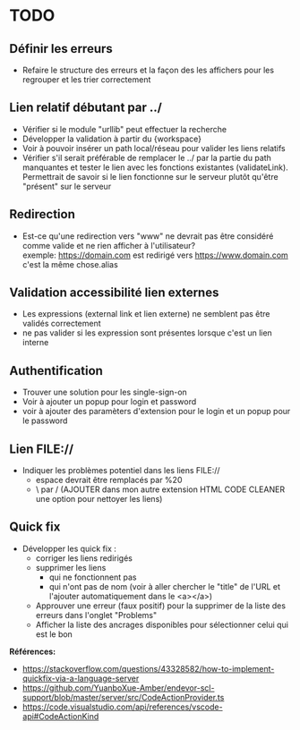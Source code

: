 # TODO

## Définir les erreurs
+ Refaire le structure des erreurs et la façon des les affichers pour les regrouper et les trier correctement

## Lien relatif débutant par ../
+ Vérifier si le module "urllib" peut effectuer la recherche
+ Développer la validation à partir du {workspace}
+ Voir à pouvoir insérer un path local/réseau pour valider les liens relatifs
+ Vérifier s'il serait préférable de remplacer le ../ par la partie du path manquantes et tester le lien avec les fonctions existantes (validateLink). Permettrait de savoir si le lien fonctionne sur le serveur plutôt qu'être "présent" sur le serveur


## Redirection
+ Est-ce qu'une redirection vers "www" ne devrait pas être considéré comme valide et ne rien afficher à l'utilisateur?<br />
exemple: https://domain.com est redirigé vers https://www.domain.com c'est la même chose.alias


## Validation accessibilité lien externes
+ Les expressions (external link et lien externe) ne semblent pas être validés correctement
+ ne pas valider si les expression sont présentes lorsque c'est un lien interne


## Authentification
+ Trouver une solution pour les single-sign-on
+ Voir à ajouter un popup pour login et password
+ voir à ajouter des paramèters d'extension pour le login et un popup pour le password


## Lien FILE://
+ Indiquer les problèmes potentiel dans les liens FILE://
  + espace devrait être remplacés par %20
  + \ par /
(AJOUTER dans mon autre extension HTML CODE CLEANER une option pour nettoyer les liens)

## Quick fix
+ Développer les quick fix :
  + corriger les liens redirigés
  + supprimer les liens
    + qui ne fonctionnent pas
    + qui n'ont pas de nom (voir à aller chercher le "title" de l'URL et l'ajouter automatiquement dans le &lt;a&gt;&lt;/a&gt;)
  + Approuver une erreur (faux positif) pour la supprimer de la liste des erreurs dans l'onglet "Problems"
  + Afficher la liste des ancrages disponibles pour sélectionner celui qui est le bon

**Références:**
+ https://stackoverflow.com/questions/43328582/how-to-implement-quickfix-via-a-language-server
+ https://github.com/YuanboXue-Amber/endevor-scl-support/blob/master/server/src/CodeActionProvider.ts
+ https://code.visualstudio.com/api/references/vscode-api#CodeActionKind

